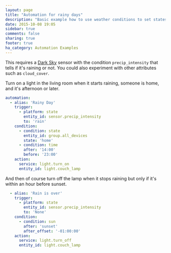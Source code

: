 ```yaml
---
layout: page
title: "Automation for rainy days"
description: "Basic example how to use weather conditions to set states"
date: 2015-10-08 19:05
sidebar: true
comments: false
sharing: true
footer: true
ha_category: Automation Examples
---
```


This requires a [Dark Sky](/components/sensor.darksky/) sensor with the condition `precip_intensity` that tells if it's raining or not. You could also experiment with other attributes such as `cloud_cover`.

Turn on a light in the living room when it starts raining, someone is home, and it's afternoon or later.

```yaml
automation:
  - alias: 'Rainy Day'
    trigger:
      - platform: state
        entity_id: sensor.precip_intensity
        to: 'rain'
    condition:
      - condition: state
        entity_id: group.all_devices
        state: 'home'
      - condition: time
        after: '14:00'
        before: '23:00'
    action:
      service: light.turn_on
      entity_id: light.couch_lamp
```

And then of course turn off the lamp when it stops raining but only if it's within an hour before sunset.

```yaml
  - alias: 'Rain is over'
    trigger:
      - platform: state
        entity_id: sensor.precip_intensity
        to: 'None'
    condition:
      - condition: sun
        after: 'sunset'
        after_offset: '-01:00:00'
    action:
      service: light.turn_off
      entity_id: light.couch_lamp
```

